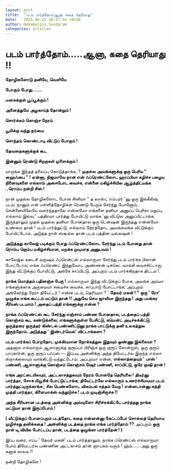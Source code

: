 ```yaml
---
layout: post
title:  "படம் பார்த்தோம்ஆனா கதை தெரியாது"
date:   2025-06-22 16:57:54 +0530
author: Hemamalini Sundaram
categories: articles
---
```


#  படம் பார்த்தோம்\.....ஆனா, கதை தெரியாது !! 

**தோழிகளோடு தனியே, வெளியே**

**போகும் போது.......**

**மனசுக்குள் பூப்பூக்கும் !**

**அனைத்துமே அழகாய்த் தோன்றும் !**

**சொர்க்கம் கொஞ்ச நேரம்**

**பூமிக்கு வந்து நம்மை**

**சொந்தம் கொண்டாடி விட்டுப் போகும் !**

**தேவதைகளுக்குக் கூட**

**இன்னும் ரெண்டு சிறகுகள் முளைக்கும் !**

யாருங்க இந்தத் தலைப்பு கொடுத்தாங்க, ? **முதல்ல அவங்களுக்கு ஒரு பெரிய " ஹைஃபை " !
ஏன்னா, நிஜமாவே நான் என் ஃப்ரெண்ட்ஸோட ஹாப்பியா கழிச்ச பழைய நினைவுகளை எல்லாம் அசைபோட
வைச்சு, என்னை மகிழ்ச்சியில ஆழ்த்திட்டீங்க ..ரொம்ப நன்றி சிஸ் !**

நான் முதல்ல தோழிகளோட போன சினிமா " த லாஸ்ட் எம்பரர் 'னு ஒரு இங்கீலீஷ் படம்; நானும் என்
பள்ளித்தோழிகள் ரெண்டு பேரும் சேர்ந்து போனோம். சென்னையிலேயே வளர்ந்ததாலே என்னமோ எங்களை
தனியா அனுப்ப பெரிசா மறுப்பு எல்லாம் இல்ல;' பத்திரமா பார்த்து போயிட்டு வாங்க 'னு
வீட்டுல அனுப்பிட்டாங்க; இருந்தாலும் முதல் முதல்ல தனியா போனதால ஒரு டென்ஷன் இருந்தது
என்னமோ உண்மை தான் ! படம் பார்த்துட்டு, எல்லாம் நேரத்தோட அவங்கவங்க வீட்டுக்குப் போயிட்டோம்.
அடுத்த நாள் ஸ்கூல்ல தான் படம் பத்தின டிஸ்கஷன் !

**அடுத்தது காலேஜ் படிக்கும் போது ஃப்ரெண்ட்ஸோட சேர்ந்து படம் போனது தான் ரொம்ப றொம்ப
மகிழ்ச்சியான, மறக்க முடியாத அனுபவம் !**

காலேஜ்ல கடைசி வருஷம் ஃப்ரென்ட்ஸ் எல்லாருமா சேர்ந்து படம் பார்க்க பிளான் போட்டோம்; எங்க
ஃப்ரெண்ட் இந்துவோட அண்ணன் டிக்கெட் வாங்கி வைச்சிட்டாரு; இந்து வீட்டுக்குப் போயிட்டு, அங்கே
சாப்பிட்டு, அப்புறம் படம் பார்க்கிறதாக திட்டம் !.

**நாங்க மொத்தம் பதினஞ்சு பேரு !** எல்லாருமா இந்து வீட்டுக்குப் போக, அவங்க அம்மா
எங்களுக்காக அருமையா சமைச்சு வைச்சு, சாப்பாடு போட்டாங்க; அப்புறம் அங்கேர்ந்து நேரா
தியேட்டர் ! என்ன படம், தெரியுமா ? ' **தேவர் மகன் ! " ஒரு ' ரோ' முழுக்க எங்க
கூட்டம் மட்டும் தான் !! அதுவே செம ஜாலியா இருந்தது ! அது பயங்கர சீரியஸ் படமாம் !
அதைப் பத்தி எங்களுக்கு என்ன ?**

**நாங்க ஃப்ரெண்ட்ஸ் கூட சேர்ந்து எஞ்சாய் பண்ண போனதால, படத்தைப் பத்தி கொஞ்சம் கூட
கண்டுக்கலை; எங்களுக்குள்ள பேசிட்டு, கமென்ட் அடிச்சுக்கிட்டு, ஒருத்தரை ஒருத்தர் கிண்டல்
பண்ணிட்டுனு நாங்க பாட்டுக்கு தனி உலகத்துல இருந்தோம். அடுத்தது ' இண்டர்வெல்'
விட்டாங்களா ?**

**படம் பார்க்கப் போறதோட முக்கியமான நோக்கத்துல இதுவும் ஓண்ணு இல்லையா ?** அதனால
எல்லாரும் ஆளாளுக்கு குரூப்பா பிரிஞ்சு ஒரு குரூப் கோன்ஐஸ், ஒரு குரூப் பாப்கார்ன், ஒரு
குரூப் பஃப்ஸ் -- இப்படி அன்னிக்கு அந்த தியேட்டர்ல இருந்த எல்லா ஸ்நாக்ஸையும் வாங்கிட்டு
வந்துட்டோம். அப்புறமா என்ன, **எல்லாத்தையும் ' பாஸ் ' பண்ணி, ஆளாளுக்கு கொஞ்சம் கொஞ்சம்
ஷேர் பண்ணி, சாப்பிட்டு, ஒரே குஷி தான் !**

**எங்க அரட்டையிலயும், அட்டகாசத்துலயும் நேரம் போனதே தெரியலை ! திடீர்னு பார்த்தா, சோக
மியூசிக் போட்டுட்டாங்க; தியேட்டர்லே எல்லாரும் உணர்ச்சிமயமா படம் பார்த்துட்டிருக்காங்க ;
சில பெண்களோட விசும்பல் சத்தம் வேற ! என்னடான்னு சுத்தி முத்தி பார்த்தா, கிளைமாக்ஸ்
வந்துடுச்சு ! படம் முடிஞ்சிருச்சு !!**

**அந்த சீரியசான படத்தை அன்னிக்கு அவ்வுளோ சிரிச்சுக்கிட்டே பார்த்தது நாங்க மட்டுமா தான்
இருப்போம் !**

**( வீட்டுக்குப் போனப்புறம் படத்தோட கதை என்னன்னு கேட்டப்போ சொல்லத் தெரியாம முழிச்சது
தனிக்கதை ! அன்னிக்கு படத்தை நாங்க எங்க பார்த்தோம் ??** அப்புறம் **ஒரு நாள் டி,வியில
போட்டப்ப தான், படத்தை ஒழுங்கா பார்த்தேன் ! )**

இப்ப வரை, எப்ப ' தேவர் மகன்' படம் பார்த்தாலும், நாங்க ப்ரெண்ட்ஸ் எல்லாருமா போய்
தியேட்டர்ல பண்ணின அட்டகாசம் தான் ஞாபகம் வரும் ! ஹ்ம்.......அது ஒரு கனாக் காலம் !!

நன்றி தோழிகளே !
